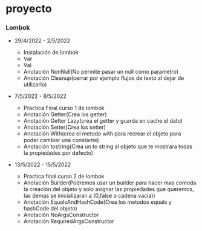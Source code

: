 # proyecto

### Lombok

- 29/4/2022 - 2/5/2022
  - Instalación de lombok
  - Var
  - Val
  - Anotación NonNull(No permite pasar un null como parametro)
  - Anotación Cleanup(cerrar por ejemplo flujos de texto al dejar de utilizarlo)
  
- 7/5/2022 - 8/5/2022
  - Practica Final curso 1 de lombok  
  - Anotación Getter(Crea los getter)
  - Anotación Getter Lazy(crea el getter y guarda en cache el dato)
  - Anotación Setter(Crea los setter)
  - Anotación With(crea el metodo with para recrear el objeto para poder cambiar una constante)
  - Anotación tostring(Crea un to string al objeto que te mostrara todas la propiedades por defecto)
- 13/5/2022 - 15/5/2022
  - Practica final curso 2 de lombok
  - Anotación Builder(Podremos usar un builder para hacer mas comoda la creación del objeto y solo asignar las propiedades que queremos, las demas se inicializaran                             a (0,false o cadena vacia))
  - Anotación EqualsAndHashCode(Crea los metodos equals y hashCode del objeto)
  - Anotación NoArgsConstructor
  - Anotación RequiredArgsConstructor
